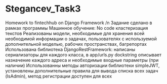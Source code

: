 # Stegancev_Task3
Homework to fintechhub on Django Framework /n
Задание сделано в рамках программы Машинное обучение: No code кластеризация текстов
Реализованы модели, необходимые для хранения всей необходимой информации о задачах, пользователях с используемой дополнительной моделью, рабочих пространствах, багрепортах
Использована библиотека DjangoRestFramework: написаны сериализаторы для каждого класса, в app/urls.py dockstring описывает назначение каждого адреса и необходимые входные параметры (при наличии)
Использованны методы авторизации библиотеки simpleJWT, установлены дополнительные правила для вывода списка всех задач (IsAdmin), метод регистрации доступен для всех
